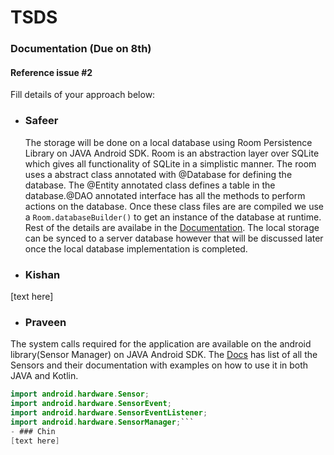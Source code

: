 # TSDS

### Documentation (Due on 8th)
#### Reference issue #2
Fill details of your approach below:

- ### Safeer
  The storage will be done on a local database using Room Persistence Library on JAVA Android SDK. Room is an abstraction layer over SQLite which gives all functionality of SQLite in a simplistic manner. The room uses a abstract class annotated with @Database for defining the database. The @Entity annotated class defines a table in the database.@DAO annotated interface has all the methods to perform actions on the database. Once these class files are are compiled we use a ```Room.databaseBuilder()``` to get an instance of the database at runtime. Rest of the details are availabe in the [Documentation](https://developer.android.com/training/data-storage/room). The local storage can be synced to a server database however that will be discussed later once the local database implementation is completed.
- ### Kishan
[text here]
- ### Praveen
The system calls required for the application are available on the android library(Sensor Manager) on JAVA Android SDK.
The [Docs](https://developer.android.com/guide/topics/sensors/sensors_overview) has list of all the Sensors and their documentation with examples on how to use it in both JAVA and Kotlin.
``` java
import android.hardware.Sensor;
import android.hardware.SensorEvent;
import android.hardware.SensorEventListener;
import android.hardware.SensorManager;```
- ### Chin
[text here]
